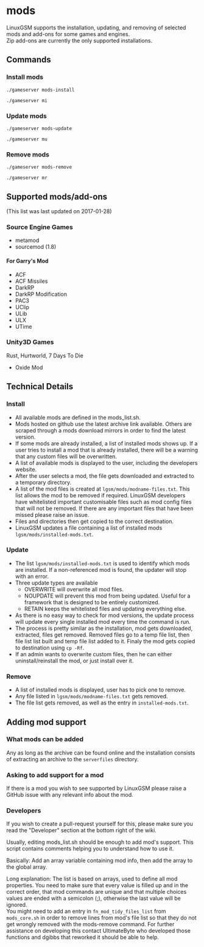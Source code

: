 # mods

LinuxGSM supports the installation, updating, and removing of selected mods and add-ons for some games and engines.  
Zip add-ons are currently the only supported installations.

## Commands

### Install mods

`./gameserver mods-install`

`./gameserver mi`

### Update mods

`./gameserver mods-update`

`./gameserver mu`

### Remove mods

`./gameserver mods-remove`

`./gameserver mr`

## Supported mods/add-ons

\(This list was last updated on 2017-01-28\)

### Source Engine Games

* metamod
* sourcemod \(1.8\)

#### For Garry's Mod

* ACF
* ACF Missiles
* DarkRP
* DarkRP Modification
* PAC3
* UClip
* ULib
* ULX
* UTime

### Unity3D Games

Rust, Hurtworld, 7 Days To Die

* Oxide Mod

## Technical Details

### Install

* All available mods are defined in the mods\_list.sh.  
* Mods hosted on github use the latest archive link available. Others are scraped through a mods download mirrors in order to find the latest version.  
* If some mods are already installed, a list of installed mods shows up. If a user tries to install a mod that is already installed, there will be a warning that any custom files will be overwritten.  
* A list of available mods is displayed to the user, including the developers website.  
* After the user selects a mod, the file gets downloaded and extracted to a temporary directory.  
* A list of the mod files is created at `lgsm/mods/modname-files.txt`. This list allows the mod to be removed if required. LinuxGSM developers have whitelisted important customisable files such as mod config files that will not be removed. If there are any important files that have been missed please raise an issue.
* Files and directories then get copied to the correct destination.
* LinuxGSM updates a file containing a list of installed mods `lgsm/mods/installed-mods.txt`. 

### Update

* The list `lgsm/mods/installed-mods.txt` is used to identify which mods are installed. If a non-referenced mod is found, the updater will stop with an error.
* Three update types are available
  * OVERWRITE will overwrite all mod files. 
  * NOUPDATE will prevent this mod from being updated. Useful for a framework that is designed to be entirely customized.
  * RETAIN keeps the whitelisted files and updating everything else.
* As there is no easy way to check for mod versions, the update process will update every single installed mod every time the command is run.
* The process is pretty similar as the installation, mod gets downloaded, extracted, files get removed. Removed files go to a temp file list, then file list list built and temp file list added to it. Finaly the mod gets copied to destination using `cp -Rf`.
* If an admin wants to overwrite custom files, then he can either uninstall/reinstall the mod, or just install over it.

### Remove

* A list of installed mods is displayed, user has to pick one to remove.
* Any file listed in `lgsm/mods/modname-files.txt` gets removed.
* The file list gets removed, as well as the entry in `installed-mods.txt`.

## Adding mod support

### What mods can be added

Any as long as the archive can be found online and the installation consists of extracting an archive to the `serverfiles` directory.

### Asking to add support for a mod

If there is a mod you wish to see supported by LinuxGSM please raise a GitHub issue with any relevant info about the mod.

### Developers

If you wish to create a pull-request yourself for this, please make sure you read the "Developer" section at the bottom right of the wiki.

Usually, editing mods\_list.sh should be enough to add mod's support. This script contains comments helping you to understand how to use it.

Basically: Add an array variable containing mod info, then add the array to the global array.

Long explanation: The list is based on arrays, used to define all mod properties. You need to make sure that every value is filled up and in the correct order, that mod commands are unique and that multiple choices values are ended with a semicolon \(;\), otherwise the last value will be ignored.  
You might need to add an entry in `fn_mod_tidy_files_list` from `mods_core.sh` in order to remove lines from mod's file list so that they do not get wrongly removed with the mods-remove command. For further assistance on developing this contact UltimateByte who developed those functions and dgibbs that reworked it should be able to help.

